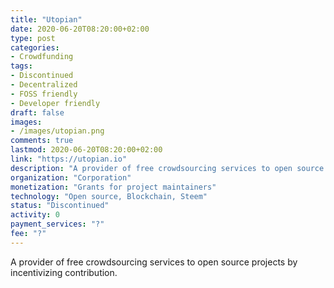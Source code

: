 ```yaml
---
title: "Utopian"
date: 2020-06-20T08:20:00+02:00
type: post
categories:
- Crowdfunding
tags:
- Discontinued
- Decentralized
- FOSS friendly
- Developer friendly
draft: false
images:
- /images/utopian.png
comments: true
lastmod: 2020-06-20T08:20:00+02:00
link: "https://utopian.io"
description: "A provider of free crowdsourcing services to open source projects by incentivizing contribution."
organization: "Corporation"
monetization: "Grants for project maintainers"
technology: "Open source, Blockchain, Steem"
status: "Discontinued"
activity: 0
payment_services: "?"
fee: "?"
---
```


A provider of free crowdsourcing services to open source projects by incentivizing contribution.<!--more-->

